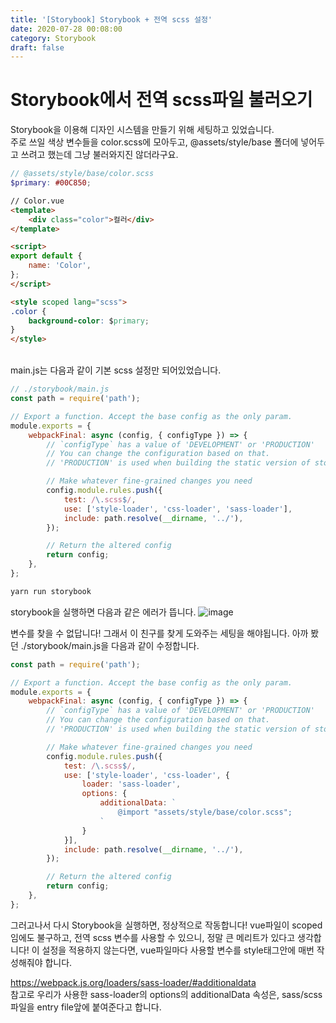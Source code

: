 ```yaml
---
title: '[Storybook] Storybook + 전역 scss 설정'
date: 2020-07-28 00:08:00
category: Storybook
draft: false
---
```


# Storybook에서 전역 scss파일 불러오기

Storybook을 이용해 디자인 시스템을 만들기 위해 세팅하고 있었습니다.<br/>
주로 쓰일 색상 변수들을 color.scss에 모아두고, @assets/style/base 폴더에 넣어두고 쓰려고 했는데 그냥 불러와지진 않더라구요.

```scss
// @assets/style/base/color.scss
$primary: #00C850;
```

```html
// Color.vue
<template>
	<div class="color">컬러</div>
</template>

<script>
export default {
	name: 'Color',
};
</script>

<style scoped lang="scss">
.color {
	background-color: $primary;
}
</style>
```
<br/>
main.js는 다음과 같이 기본 scss 설정만 되어있었습니다.

```js
// ./storybook/main.js
const path = require('path');

// Export a function. Accept the base config as the only param.
module.exports = {
    webpackFinal: async (config, { configType }) => {
        // `configType` has a value of 'DEVELOPMENT' or 'PRODUCTION'
        // You can change the configuration based on that.
        // 'PRODUCTION' is used when building the static version of storybook.

        // Make whatever fine-grained changes you need
        config.module.rules.push({
            test: /\.scss$/,
            use: ['style-loader', 'css-loader', 'sass-loader'],
            include: path.resolve(__dirname, '../'),
        });

        // Return the altered config
        return config;
    },
};
```

```bash
yarn run storybook
```
storybook을 실행하면 다음과 같은 에러가 뜹니다.
![image](https://user-images.githubusercontent.com/32301380/88559627-0490dc00-d068-11ea-88fd-48f01985745a.png)

변수를 찾을 수 없답니다! 그래서 이 친구를 찾게 도와주는 세팅을 해야됩니다.
아까 봤던 ./storybook/main.js을 다음과 같이 수정합니다.
```js
const path = require('path');

// Export a function. Accept the base config as the only param.
module.exports = {
    webpackFinal: async (config, { configType }) => {
        // `configType` has a value of 'DEVELOPMENT' or 'PRODUCTION'
        // You can change the configuration based on that.
        // 'PRODUCTION' is used when building the static version of storybook.

        // Make whatever fine-grained changes you need
        config.module.rules.push({
            test: /\.scss$/,
            use: ['style-loader', 'css-loader', {
                loader: 'sass-loader',
                options: {
                    additionalData: `
						@import "assets/style/base/color.scss";
					`
                }
            }],
            include: path.resolve(__dirname, '../'),
        });

        // Return the altered config
        return config;
    },
};
```
그러고나서 다시 Storybook을 실행하면, 정상적으로 작동합니다! vue파일이 scoped임에도 불구하고, 전역 scss 변수를 사용할 수 있으니, 정말 큰 메리트가 있다고 생각합니다! 이 설정을 적용하지 않는다면, vue파일마다 사용할 변수를 style태그안에 매번 작성해줘야 합니다.

https://webpack.js.org/loaders/sass-loader/#additionaldata
<br/>참고로 우리가 사용한 sass-loader의 options의 additionalData 속성은, sass/scss 파일을 entry file앞에 붙여준다고 합니다.